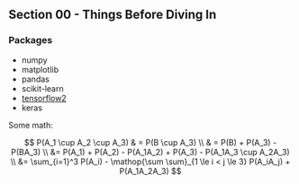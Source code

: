 ## Section 00 - Things Before Diving In

### Packages
- numpy
- matplotlib
- pandas
- scikit-learn
- [tensorflow2](https://www.tensorflow.org/tutorials/quickstart/beginner)
- keras

Some math:

$$
P(A_1 \cup A_2 \cup A_3)
& = P(B \cup A_3)  \\
& = P(B) + P(A_3) - P(BA_3) \\
&= P(A_1) + P(A_2) - P(A_1A_2) + P(A_3) - P(A_1A_3 \cup A_2A_3) \\
&= \sum_{i=1}^3 P(A_i) - \mathop{\sum \sum}_{1 \le i < j \le 3} P(A_iA_j) + P(A_1A_2A_3)
$$

```{tableofcontents}
```